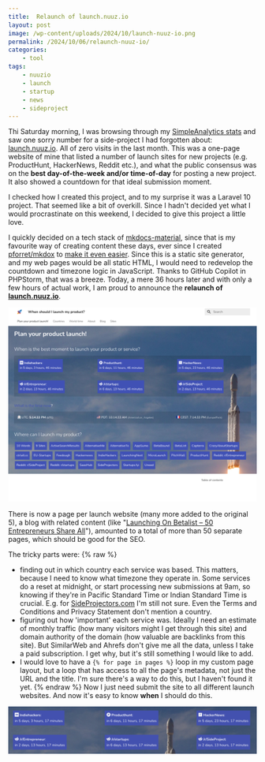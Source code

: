 ```yaml
---
title:  Relaunch of launch.nuuz.io
layout: post
image: /wp-content/uploads/2024/10/launch-nuuz-io.png
permalink: /2024/10/06/relaunch-nuuz-io/
categories:
    - tool
tags:
    - nuuzio
    - launch
    - startup
    - news
    - sideproject
---
```

Thi Saturday morning, I was browsing through my [SimpleAnalytics stats](https://www.simpleanalytics.com/?referral=tewor) and saw one sorry number for a side-project I had forgotten about: [launch.nuuz.io](https://launch.nuuz.io/). All of zero visits in the last month. This was a one-page website of mine that listed a number of launch sites for new projects (e.g. ProductHunt, HackerNews, Reddit etc.), and what the public consensus was on the **best day-of-the-week and/or time-of-day** for posting a new project. It also showed a countdown for that ideal submission moment.

I checked how I created this project, and to my surprise it was a Laravel 10 project. That seemed like a bit of overkill. Since I hadn't decided yet what I would procrastinate on this weekend, I decided to give this project a little love.

I quickly decided on a tech stack of [mkdocs-material](https://squidfunk.github.io/mkdocs-material/), since that is my favourite way of creating content these days, ever since I created [pforret/mkdox](https://github.com/pforret/mkdox/) to [make it even easier](/2024/03/09/mkdox-mkdocs-material-docker/). Since this is a static site generator, and my web pages would be all static HTML, I would need to redevelop the countdown and timezone logic in JavaScript. Thanks to GitHub Copilot in PHPStorm, that was a breeze. Today, a mere 36 hours later and with only a few hours of actual work, I am proud to announce the **relaunch of [launch.nuuz.io](https://launch.nuuz.io/)**.

[![](/wp-content/uploads/2024/10/launch-nuuz-io.png)](https://launch.nuuz.io/)

There is now a page per launch website (many more added to the original 5), a blog with related content (like "[Launching On Betalist – 50 Entrepreneurs Share All](https://launch.nuuz.io/blog/2023/06/launching-on-betalist--50-entrepreneurs-share-all/)"), amounted to a total of more than 50 separate pages, which should be good for the SEO. 

The tricky parts were:
{% raw %}
* finding out in which country each service was based. This matters, because I need to know what timezone they operate in. Some services do a reset at midnight, or start processing new submissions at 9am, so knowing if they're in Pacific Standard Time or Indian Standard Time is crucial. E.g. for [SideProjectors.com](https://www.sideprojectors.com/) I'm still not sure. Even the Terms and Conditions and Privacy Statement don't mention a country.
* figuring out how 'important' each service was. Ideally I need an estimate of monthly traffic (how many visitors might I get through this site) and domain authority of the domain (how valuable are backlinks from this site). But SimilarWeb and Ahrefs don't give me all the data, unless I take a paid subscription. I get why, but it's still something I would like to add.
* I would love to have a `{% for page in pages %}` loop in my custom page layout, but a loop that has access to all the page's metadata, not just the URL and the title. I'm sure there's a way to do this, but I haven't found it yet.
{% endraw %}
Now I just need submit the site to all different launch websites. And now it's easy to know **when** I should do this. 

![](/wp-content/uploads/2024/10/countdown.png) 
